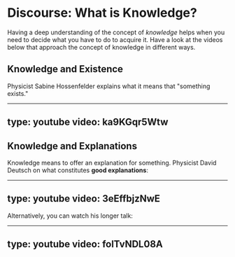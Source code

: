 # Discourse: What is Knowledge?

Having a deep understanding of the concept of *knowledge* helps when you need to decide what you have to do to acquire it.
Have a look at the videos below that approach the concept of knowledge in different ways.

## Knowledge and Existence

Physicist Sabine Hossenfelder explains what it means that "something exists." 

---
type: youtube
video: ka9KGqr5Wtw
---


## Knowledge and Explanations

Knowledge means to offer an explanation for something.
Physicist David Deutsch on what constitutes **good explanations**:

---
type: youtube
video: 3eEffbjzNwE
---

Alternatively, you can watch his longer talk:

---
type: youtube
video: folTvNDL08A
---



